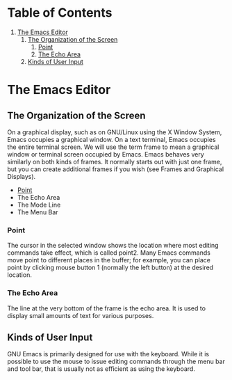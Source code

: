 
# Table of Contents

1.  [The Emacs Editor](#org7a41e2d)
    1.  [The Organization of the Screen](#org64c8164)
        1.  [Point](#orga126f73)
        2.  [The Echo Area](#orgf348ced)
    2.  [Kinds of User Input](#org50d300a)


<a id="org7a41e2d"></a>

# The Emacs Editor


<a id="org64c8164"></a>

## The Organization of the Screen

On a graphical display, such as on GNU/Linux using the X Window System, Emacs occupies a graphical window. On a text terminal, Emacs occupies the entire terminal screen. We will use the term frame to mean a graphical window or terminal screen occupied by Emacs. Emacs behaves very similarly on both kinds of frames. It normally starts out with just one frame, but you can create additional frames if you wish (see Frames and Graphical Displays).

-   [Point](#orga126f73)
-   The Echo Area
-   The Mode Line
-   The Menu Bar


<a id="orga126f73"></a>

### Point

The cursor in the selected window shows the location where most editing commands take effect, which is called point2. Many Emacs commands move point to different places in the buffer; for example, you can place point by clicking mouse button 1 (normally the left button) at the desired location.


<a id="orgf348ced"></a>

### The Echo Area

The line at the very bottom of the frame is the echo area. It is used to display small amounts of text for various purposes.


<a id="org50d300a"></a>

## Kinds of User Input

GNU Emacs is primarily designed for use with the keyboard. While it is possible to use the mouse to issue editing commands through the menu bar and tool bar, that is usually not as efficient as using the keyboard.

